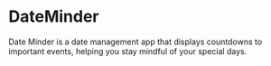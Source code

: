 # DateMinder
Date Minder is a date management app that displays countdowns to important events, helping you stay mindful of your special days.
